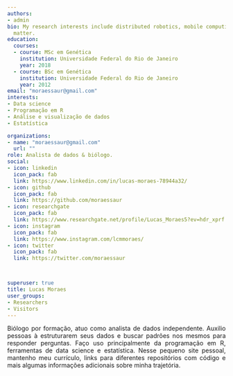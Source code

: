 ```yaml
---
authors:
- admin
bio: My research interests include distributed robotics, mobile computing and programmable
  matter.
education:
  courses:
  - course: MSc em Genética
    institution: Universidade Federal do Rio de Janeiro
    year: 2018
  - course: BSc em Genética
    institution: Universidade Federal do Rio de Janeiro
    year: 2012
email: "moraessaur@gmail.com"
interests:
- Data science
- Programação em R
- Análise e visualização de dados
- Estatística

organizations:
- name: "moraessaur@gmail.com"
  url: ""
role: Analista de dados & biólogo.
social:
- icon: linkedin
  icon_pack: fab
  link: https://www.linkedin.com/in/lucas-moraes-78944a32/
- icon: github
  icon_pack: fab
  link: https://github.com/moraessaur
- icon: researchgate
  icon_pack: fab
  link: https://www.researchgate.net/profile/Lucas_Moraes5?ev=hdr_xprf
- icon: instagram
  icon_pack: fab
  link: https://www.instagram.com/lcmmoraes/
- icon: twitter
  icon_pack: fab
  link: https://twitter.com/moraessaur



superuser: true
title: Lucas Moraes
user_groups:
- Researchers
- Visitors
---
```


<DIV align="justify">Biólogo por formação, atuo como analista de dados independente. Auxilio pessoas à estruturarem seus dados e buscar padrões nos mesmos para responder perguntas. Faço uso principalmente da programação em R, ferramentas de data science e estatística. Nesse pequeno site pessoal, mantenho meu currículo, links para diferentes repositórios com código e mais algumas informações adicionais sobre minha trajetória.  </b>
